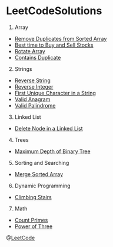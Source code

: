 # LeetCodeSolutions

1. Array

- [Remove Duplicates from Sorted Array](https://github.com/26shyamaladevi/LeetCodeSolutions/tree/main/Remove%20Duplicates%20from%20Sorted%20Array)
- [Best time to Buy and Sell Stocks](https://github.com/26shyamaladevi/LeetCodeSolutions/tree/main/Best%20Time%20to%20Buy%20and%20Sell%20Stock%20II)
- [Rotate Array](https://github.com/26shyamaladevi/LeetCodeSolutions/tree/main/Rotate%20_Array)
- [Contains Duplicate](https://github.com/26shyamaladevi/LeetCodeSolutions/tree/main/ContainsDuplicate)

2. Strings

- [Reverse String](https://github.com/26shyamaladevi/LeetCodeSolutions/tree/main/Reverse%20String)
- [Reverse Integer](https://github.com/26shyamaladevi/LeetCodeSolutions/tree/main/Reverse%20Integer)
- [First Unique Character in a String](https://github.com/26shyamaladevi/LeetCodeSolutions/tree/main/First%20_UniqueCharacter_String) 
- [Valid Anagram](https://github.com/26shyamaladevi/LeetCodeSolutions/tree/main/Valid_Anagram) 
- [Valid Palindrome](https://github.com/26shyamaladevi/LeetCodeSolutions/tree/main/Valid_Palindrome)

3. Linked List

- [Delete Node in a Linked List](https://github.com/26shyamaladevi/LeetCodeSolutions/tree/main/Delete%20Node%20in%20Linked%20List)

4. Trees

- [Maximum Depth of Binary Tree](https://github.com/26shyamaladevi/LeetCodeSolutions/tree/main/MaximumDepth_BinaryTree)

5. Sorting and Searching

- [Merge Sorted Array](https://github.com/26shyamaladevi/LeetCodeSolutions/tree/main/Merge_Sorted_Array)

6. Dynamic Programming

- [Climbing Stairs](https://github.com/26shyamaladevi/LeetCodeSolutions/tree/main/Climbing%20Stairs)

7. Math

- [Count Primes](https://github.com/26shyamaladevi/LeetCodeSolutions/tree/main/CountPrimes)
- [Power of Three](https://github.com/26shyamaladevi/LeetCodeSolutions/tree/main/PowerOfThree)

@[LeetCode](https://leetcode.com/)
